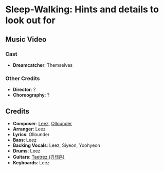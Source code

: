 # Sleep-Walking: Hints and details to look out for

## Music Video

### Cast

* **Dreamcatcher**: Themselves

### Other Credits

* **Director**: ?
* **Choreography**: ?

## Credits

* **Composer**: [Leez](https://www.discogs.com/artist/6450670-Leez-2), [Ollounder](https://www.discogs.com/artist/6450665-Ollounder)
* **Arranger**: Leez
* **Lyrics**: Ollounder
* **Bass**: Leez
* **Backing Vocals**: Leez, Siyeon, Yoohyeon
* **Drums**: Leez
* **Guitars**: [Taetrez (김태훈)](https://www.discogs.com/artist/6450661-%EA%B9%80%ED%83%9C%ED%9B%88)
* **Keyboards**: Leez
